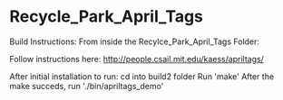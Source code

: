 # Recycle_Park_April_Tags

Build Instructions:
From inside the Recylce_Park_April_Tags Folder:

Follow instructions here: http://people.csail.mit.edu/kaess/apriltags/

After initial installation to run:
cd into build2 folder
Run 'make'
After the make succeds, run './bin/apriltags_demo'
